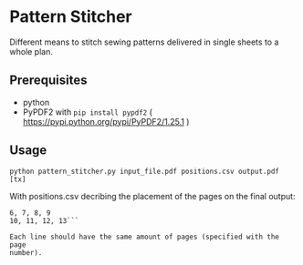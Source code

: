 # Pattern Stitcher

Different means to stitch sewing patterns delivered in single sheets to a whole plan.

## Prerequisites
* python
* PyPDF2 with 
        `pip install pypdf2`
        ( https://pypi.python.org/pypi/PyPDF2/1.25.1 )


## Usage
`python pattern_stitcher.py input_file.pdf positions.csv output.pdf [tx]`

With positions.csv decribing the placement of the pages on the final output:
```2, 3, 4, 5
6, 7, 8, 9
10, 11, 12, 13```

Each line should have the same amount of pages (specified with the page
number).




